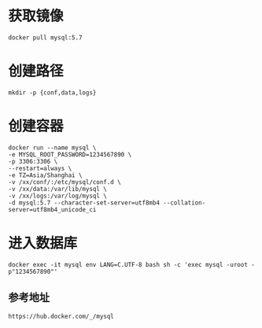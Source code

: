 # 获取镜像

```shell
docker pull mysql:5.7
```



# 创建路径

```shell
mkdir -p {conf,data,logs}
```



# 创建容器

```shel
docker run --name mysql \
-e MYSQL_ROOT_PASSWORD=1234567890 \
-p 3306:3306 \
--restart=always \
-e TZ=Asia/Shanghai \
-v /xx/conf/:/etc/mysql/conf.d \
-v /xx/data:/var/lib/mysql \
-v /xx/logs:/var/log/mysql \
-d mysql:5.7 --character-set-server=utf8mb4 --collation-server=utf8mb4_unicode_ci

```



# 进入数据库

```shel
docker exec -it mysql env LANG=C.UTF-8 bash sh -c 'exec mysql -uroot -p"1234567890"' 
```



## 参考地址

```http
https://hub.docker.com/_/mysql
```


